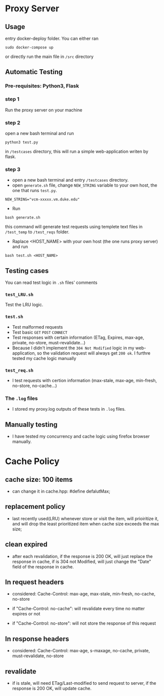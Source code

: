 # Proxy Server
## Usage
entry docker-deploy folder. You can either ran 
```
sudo docker-compose up
```
or directly run the main file in ```/src``` directory


## Automatic Testing
### Pre-requisites: Python3, Flask
### step 1
Run the proxy server on your machine
### step 2 
open a new bash terminal and run 
```
python3 test.py
``` 
in ```/testcases``` directory, this will run a simple web-application writen by flask.
### step 3
- open a new bash terminal and entry ```/testcases``` directory.
- open ```generate.sh``` file, change ```NEW_STRING``` variable to your own host, the one that runs ```test.py```. 
```
NEW_STRING="vcm-xxxxx.vm.duke.edu"
```

- Run
```
bash generate.sh
```
this command will generate test requests using templete text files in ```/test_temp``` to ```/test_reqs``` folder.
- Raplace <HOST_NAME> with your own host (the one runs proxy server) and run
```
bash test.sh <HOST_NAME>
```

## Testing cases
You can read test logic in ```.sh``` files' comments

### ```test_LRU.sh``` 
Test the LRU logic.

### ```test.sh``` 
- Test malformed requests
- Test basic `GET` `POST` `CONNECT`
- Test responses with certain information (ETag, Expires, max-age, private, no-store, must-revalidate...)
- Because I didn't implement the `304 Not Modified` logic in my web-application, so the validation request will always get `200 ok`. I furthre tested my cache logic manually

### `test_req.sh`
- I test requests with certion information (max-stale, max-age, min-fresh, no-store, no-cache...)

### The `.log` files
- I stored my proxy.log outputs of these tests in `.log` files.

## Manually testing
- I have tested my concurrency and cache logic using firefox browser manually.

# Cache Policy

## cache  size: 100 items
- can change it in cache.hpp: #define defalutMax; 

## replacement  policy 
- last recently used(LRU) whenever store or visit the item, will  prioiritize it, and will drop the least prioritized item when cache size  exceeds the max size; 

## clean expired
- after each revalidation, if the response  is 200 OK, will just replace the response in cache, if is 304 not Modified,  will just change the "Date" field of the response in cache. 

## In request headers

- considered: Cache-Control: max-age, max-stale, min-fresh, no-cache, no-store

- if "Cache-Control:  no-cache": will revalidate every time no matter expires or not

- if "Cache-Control:  no-store": will not store the response of this request

## In response headers

- considered:  Cache-Control: max-age, s-maxage, no-cache, private, must-revalidate, no-store

## revalidate

- if is stale, will need ETag/Last-modified to send request to server, if the response is 200 OK, will update cache. 

